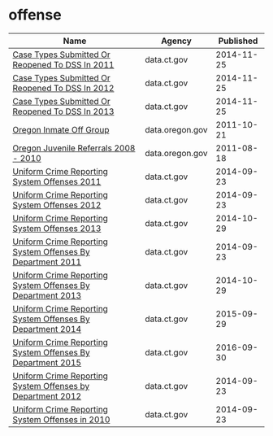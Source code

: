# offense

Name | Agency | Published
---- | ---- | ---------
[Case Types Submitted Or Reopened To DSS In 2011](../socrata/8f2h-ghbv.md) | data.ct.gov | 2014-11-25
[Case Types Submitted Or Reopened To DSS In 2012](../socrata/fim6-vu8p.md) | data.ct.gov | 2014-11-25
[Case Types Submitted Or Reopened To DSS In 2013](../socrata/p52u-vsu8.md) | data.ct.gov | 2014-11-25
[Oregon Inmate Off Group](../socrata/38dq-3yhz.md) | data.oregon.gov | 2011-10-21
[Oregon Juvenile Referrals 2008 - 2010](../socrata/d83a-6mjc.md) | data.oregon.gov | 2011-08-18
[Uniform Crime Reporting System Offenses 2011](../socrata/aih9-zm8u.md) | data.ct.gov | 2014-09-23
[Uniform Crime Reporting System Offenses 2012](../socrata/3it6-9q8n.md) | data.ct.gov | 2014-09-23
[Uniform Crime Reporting System Offenses 2013](../socrata/rphg-kgwv.md) | data.ct.gov | 2014-10-29
[Uniform Crime Reporting System Offenses By Department 2011](../socrata/6huw-7yzj.md) | data.ct.gov | 2014-09-23
[Uniform Crime Reporting System Offenses By Department 2013](../socrata/9cnu-4c7f.md) | data.ct.gov | 2014-10-29
[Uniform Crime Reporting System Offenses By Department 2014](../socrata/q6p6-vg24.md) | data.ct.gov | 2015-09-29
[Uniform Crime Reporting System Offenses By Department 2015](../socrata/6ntu-dndh.md) | data.ct.gov | 2016-09-30
[Uniform Crime Reporting System Offenses by Department 2012](../socrata/pef7-bzkf.md) | data.ct.gov | 2014-09-23
[Uniform Crime Reporting System Offenses in 2010](../socrata/usrc-sgkg.md) | data.ct.gov | 2014-09-23

